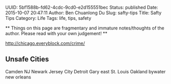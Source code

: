 UUID: 5bf1588b-fd62-4cdc-9cd0-e2d155551bec
Status: published
Date: 2015-10-07 20:47:11
Author: Ben Chuanlong Du
Slug: safty-tips
Title: Safty Tips
Category: Life
Tags: life, tips, safety

**
Things on this page are
fragmentary and immature notes/thoughts of the author.
Please read with your own judgement!
**

http://chicago.everyblock.com/crime/

## Unsafe Cities

Camden
NJ Newark
Jersey City
Detroit
Gary
east St. Louis
Oakland
bywater new orleans
